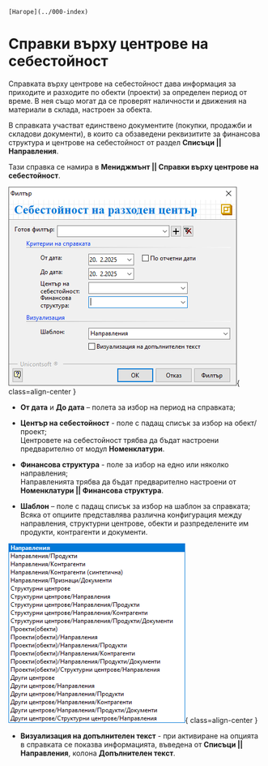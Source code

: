 ```{only} html
[Нагоре](../000-index)
```

# Справки върху центрове на себестойност

 Справката върху центрове на себестойност дава информация за приходите и разходите по обекти (проекти) за определен период от време. В нея също могат да се проверят наличности и движения на материали в склада, настроен за обекта.

В справката участват единствено документите (покупки, продажби и складови документи), в които са обзаведени реквизитите за финансова структура и центрове на себестойност от раздел **Списъци || Направления**.  

Тази справка се намира в **Мениджмънт || Справки върху центрове на себестойност**.  

![](911-cost-center-reports1.png){ class=align-center }


 - **От дата** и **До дата** – полета за избор на период на справката;  

 - **Център на себестойност** - поле с падащ списък за избор на обект/проект;  
 Центровете на себестойност трябва да бъдат настроени предварително от модул **Номенклатури**.  

 - **Финансова структура** - поле за избор на едно или няколко направления;  
 Направленията трябва да бъдат предварително настроени от **Номенклатури || Финансова структура**.  

 - **Шаблон** – поле с падащ списък за избор на шаблон за справката;  
 Всяка от опциите представлява различна конфигурация между направления, структурни центрове, обекти и разпределените им продукти, контрагенти и документи. 

![](911-cost-center-reports2.png){ class=align-center }

- **Визуализация на допълнителен текст** - при активиране на опцията в справката се показва информацията, въведена от **Списъци || Направления**, колона **Допълнителен текст**.    
